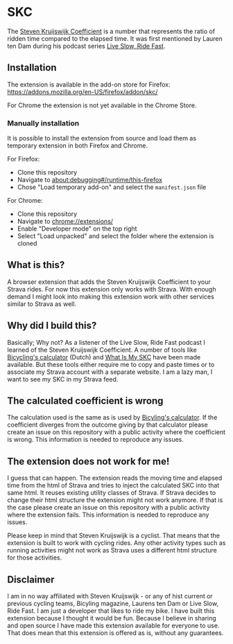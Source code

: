 # SKC
The [Steven Kruijswijk Coefficient](https://www.bicycling.com/nl/stijl/a26851320/de-steven-kruijswijk-coefficient/) is a number that represents the ratio of ridden time compared to the elapsed time. It was first mentioned by Lauren ten Dam during his podcast series [Live Slow, Ride Fast](https://www.liveslowridefast.com/).

## Installation
The extension is available in the add-on store for Firefox: https://addons.mozilla.org/en-US/firefox/addon/skc/

For Chrome the extension is not yet available in the Chrome Store.

### Manually installation
It is possible to install the extension from source and load them as temporary extension in both Firefox and Chrome.

For Firefox:
- Clone this repository
- Navigate to [about:debugging#/runtime/this-firefox](about:debugging#/runtime/this-firefox)
- Chose "Load temporary add-on" and select the `manifest.json` file

For Chrome:
- Clone this repository
- Navigate to [chrome://extensions/](chrome://extensions/)
- Enable "Developer mode" on the top right
- Select "Load unpacked" and select the folder where the extension is cloned

## What is this?
A browser extension that adds the Steven Kruijswijk Coefficient to your Strava rides. For now this extension only works with Strava. With enough demand I might look into making this extension work with other services similar to Strava as well.

## Why did I build this?
Basically; Why not? As a listener of the Live Slow, Ride Fast podcast I learned of the Steven Kruijswijk Coefficient. A number of tools like [Bicycling's calculator](https://tools.bicycling.nl/steven-kruijswijk-coefficient) (Dutch) and [What Is My SKC](https://whatismyskc.com/) have been made available. But these tools either require me to copy and paste times or to associate my Strava account with a separate website. I am a lazy man, I want to see my SKC in my Strava feed. 

## The calculated coefficient is wrong
The calculation used is the same as is used by [Bicyling's calculator](https://tools.bicycling.nl/steven-kruijswijk-coefficient). If the coefficient diverges from the outcome giving by that calculator please create an issue on this repository with a public activity where the coefficient is wrong. This information is needed to reproduce any issues.

## The extension does not work for me!
I guess that can happen. The extension reads the moving time and elapsed time from the html of Strava and tries to inject the calculated SKC into that same html. It reuses existing utility classes of Strava. If Strava decides to change their html structure the extension might not work anymore. If that is the case please create an issue on this repository with a public activity where the extension fails. This information is needed to reproduce any issues.

Please keep in mind that Steven Kruijswijk is a cyclist. That means that the extension is built to work with cycling rides. Any other activity types such as running activities might not work as Strava uses a different html structure for those activities.

## Disclaimer
I am in no way affiliated with Steven Kruijswijk - or any of hist current or previous cycling teams, Bicyling magazine, Laurens ten Dam or Live Slow, Ride Fast. I am just a developer that likes to ride my bike. I have built this extension because I thought it would be fun. Because I believe in sharing and open source I have made this extension available for everyone to use. That does mean that this extension is offered as is, without any guarantees.